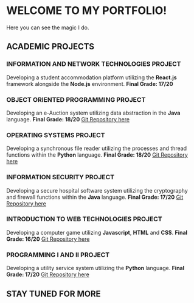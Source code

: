 # WELCOME TO MY PORTFOLIO!
Here you can see the magic I do.

## ACADEMIC PROJECTS
### INFORMATION AND NETWORK TECHNOLOGIES PROJECT
Developing a student accommodation platform utilizing the **React.js** 
framework alongside the **Node.js** environment. **Final Grade: 17/20**

### OBJECT ORIENTED PROGRAMMING PROJECT
Developing an e-Auction system utilizing data abstraction in the **Java** language.
**Final Grade: 18/20**
[Git Repository here](https://github.com/gmbdealmeida/pco)

### OPERATING SYSTEMS PROJECT
Developing a synchronous file reader utilizing the processes and thread functions
within the **Python** language. **Final Grade: 18/20**
[Git Repository here](https://github.com/gmbdealmeida/so)

### INFORMATION SECURITY PROJECT
Developing a secure hospital software system utilizing the cryptography and
firewall functions within the **Java** language. **Final Grade: 17/20**
[Git Repository here](https://github.com/gmbdealmeida/sinf)

### INTRODUCTION TO WEB TECHNOLOGIES PROJECT
Developing a computer game utilizing **Javascript**, **HTML** and **CSS**. **Final Grade: 16/20**
[Git Repository here](https://github.com/gmbdealmeida/itw)

### PROGRAMMING I AND II PROJECT
Developing a utility service system utilizing the **Python** language. **Final Grade: 17/20**
[Git Repository here](https://github.com/gmbdealmeida/progi_and_progii)

## STAY TUNED FOR MORE
